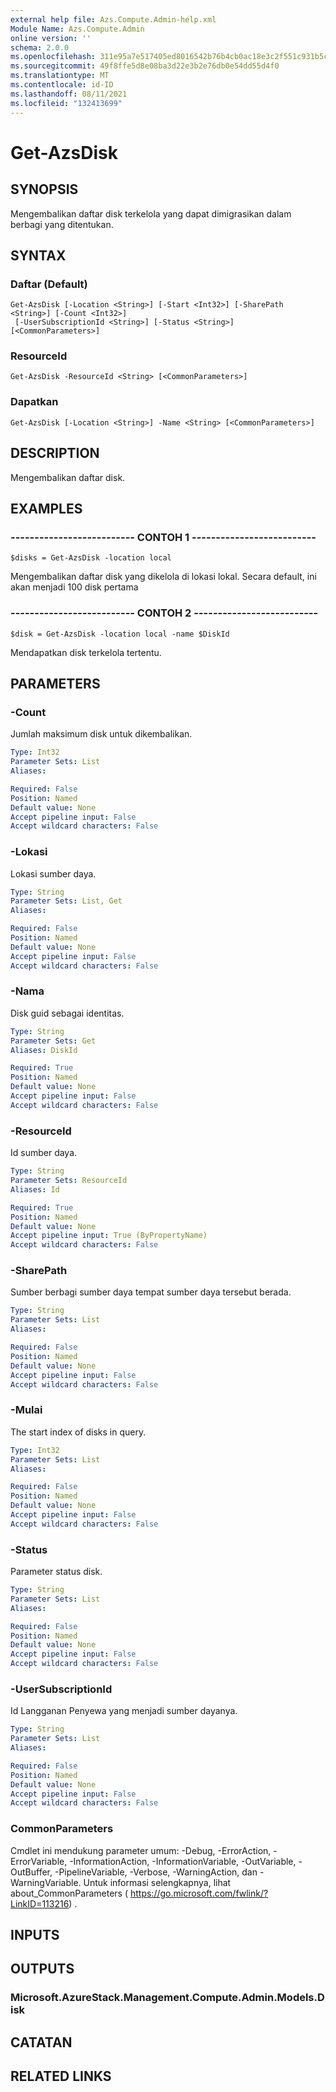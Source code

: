 ```yaml
---
external help file: Azs.Compute.Admin-help.xml
Module Name: Azs.Compute.Admin
online version: ''
schema: 2.0.0
ms.openlocfilehash: 311e95a7e517405ed8016542b76b4cb0ac18e3c2f551c931b5c94749a1fa53c4
ms.sourcegitcommit: 49f8ffe5d8e08ba3d22e3b2e76db0e54dd55d4f0
ms.translationtype: MT
ms.contentlocale: id-ID
ms.lasthandoff: 08/11/2021
ms.locfileid: "132413699"
---
```

# Get-AzsDisk

## SYNOPSIS
Mengembalikan daftar disk terkelola yang dapat dimigrasikan dalam berbagi yang ditentukan.

## SYNTAX

### Daftar (Default)
```
Get-AzsDisk [-Location <String>] [-Start <Int32>] [-SharePath <String>] [-Count <Int32>]
 [-UserSubscriptionId <String>] [-Status <String>] [<CommonParameters>]
```

### ResourceId
```
Get-AzsDisk -ResourceId <String> [<CommonParameters>]
```

### Dapatkan
```
Get-AzsDisk [-Location <String>] -Name <String> [<CommonParameters>]
```

## DESCRIPTION
Mengembalikan daftar disk.

## EXAMPLES

### -------------------------- CONTOH 1 --------------------------
```
$disks = Get-AzsDisk -location local
```

Mengembalikan daftar disk yang dikelola di lokasi lokal.
Secara default, ini akan menjadi 100 disk pertama

### -------------------------- CONTOH 2 --------------------------
```
$disk = Get-AzsDisk -location local -name $DiskId
```

Mendapatkan disk terkelola tertentu.

## PARAMETERS

### -Count
Jumlah maksimum disk untuk dikembalikan.

```yaml
Type: Int32
Parameter Sets: List
Aliases: 

Required: False
Position: Named
Default value: None
Accept pipeline input: False
Accept wildcard characters: False
```

### -Lokasi
Lokasi sumber daya.

```yaml
Type: String
Parameter Sets: List, Get
Aliases: 

Required: False
Position: Named
Default value: None
Accept pipeline input: False
Accept wildcard characters: False
```

### -Nama
Disk guid sebagai identitas.

```yaml
Type: String
Parameter Sets: Get
Aliases: DiskId

Required: True
Position: Named
Default value: None
Accept pipeline input: False
Accept wildcard characters: False
```

### -ResourceId
Id sumber daya.

```yaml
Type: String
Parameter Sets: ResourceId
Aliases: Id

Required: True
Position: Named
Default value: None
Accept pipeline input: True (ByPropertyName)
Accept wildcard characters: False
```

### -SharePath
Sumber berbagi sumber daya tempat sumber daya tersebut berada.

```yaml
Type: String
Parameter Sets: List
Aliases: 

Required: False
Position: Named
Default value: None
Accept pipeline input: False
Accept wildcard characters: False
```

### -Mulai
The start index of disks in query.

```yaml
Type: Int32
Parameter Sets: List
Aliases: 

Required: False
Position: Named
Default value: None
Accept pipeline input: False
Accept wildcard characters: False
```

### -Status
Parameter status disk.

```yaml
Type: String
Parameter Sets: List
Aliases: 

Required: False
Position: Named
Default value: None
Accept pipeline input: False
Accept wildcard characters: False
```

### -UserSubscriptionId
Id Langganan Penyewa yang menjadi sumber dayanya.

```yaml
Type: String
Parameter Sets: List
Aliases: 

Required: False
Position: Named
Default value: None
Accept pipeline input: False
Accept wildcard characters: False
```

### CommonParameters
Cmdlet ini mendukung parameter umum: -Debug, -ErrorAction, -ErrorVariable, -InformationAction, -InformationVariable, -OutVariable, -OutBuffer, -PipelineVariable, -Verbose, -WarningAction, dan -WarningVariable. Untuk informasi selengkapnya, lihat about_CommonParameters ( https://go.microsoft.com/fwlink/?LinkID=113216) .

## INPUTS

## OUTPUTS

### Microsoft.AzureStack.Management.Compute.Admin.Models.Disk

## CATATAN

## RELATED LINKS

